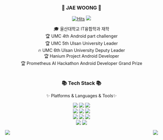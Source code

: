 <div align="center">
	<h3>👋 JAE WOONG 👋 </h3>
	
 [![Hits](https://hits.seeyoufarm.com/api/count/incr/badge.svg?url=https%3A%2F%2Fgithub.com%2Fwoolnd&count_bg=%2379C83D&title_bg=%23555555&icon=&icon_color=%23E7E7E7&title=hits&edge_flat=false)](https://hits.seeyoufarm.com)
<a href="https://velog.io/@wodnd"><img src="https://img.shields.io/badge/-Velog-20C997?style=flat-square&logo=Velog&logoColor=white&"/></a>

  🎓 울산대학교 IT융합학과 재학  
  🏆 UMC 4th Android part challenger <br>
  🏆 UMC 5th Ulsan University Leader <br>
  🔥 UMC 6th Ulsan University Deputy Leader <br>
  🏆 Hanium Project Android Developer <br>
  🏆 Prometheus AI Hackathon Android Developer Grand Prize <br>
  <br>

  
 
</div>


<div align="center">
	<h3>📚 Tech Stack 📚</h3>
		<p>✨ Platforms & Languages & Tools✨</p>
  
 <img src="https://img.shields.io/badge/-JAVA-007396?style=flat-square&logo=JAVA&logoColor=white"> <img src="https://img.shields.io/badge/Kotlin-7F52FF?style=flat-square&logo=Kotlin&logoColor=white"> <img src="https://img.shields.io/badge/Swift-F05138?style=flat-square&logo=Swift&logoColor=white"> 
<br>
<img src="https://img.shields.io/badge/Android-3DDC84?style=flat-square&logo=Android&logoColor=white"> <img src="https://img.shields.io/badge/iOS-000000?style=flat-square&logo=Apple&logoColor=white"/> <img src="https://img.shields.io/badge/Postman-FF6C37?style=flat-square&logo=Postman&logoColor=white"/> 
<br>
<img src="https://img.shields.io/badge/Visual%20Studio%20Code-007ACC?style=flat&logo=VisualStudioCode&logoColor=white" /> <img src="https://img.shields.io/badge/Android%20Studio-3DDC84?style=flat&logo=AndroidStudio&logoColor=white" /> <img src="https://img.shields.io/badge/Xcode-147EFB?style=flat&logo=Xcode&logoColor=white" /> 
<br>
<img src="https://img.shields.io/badge/Velog-20C997?style=flat&logo=Velog&logoColor=white" /> <img src="https://img.shields.io/badge/GitHub-181717?style=flat&logo=GitHub&logoColor=white" /> 

</div>

<div align="center">
	<img align="left" src="http://mazassumnida.wtf/api/v2/generate_badge?boj=wo_olnd"/>
	<img align="right" src="https://github-readme-stats.vercel.app/api/top-langs/?username=woolnd&layout=compact">	
</div>


